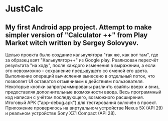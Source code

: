 # JustCalc
My first Android app project. Attempt to make simpler version of "Calculator ++" from Play Market witch written by Sergey Solovyev.   
----------------------------------------
Целью проекта было создание калькулятора "так же, как вот там", где за образец взят "Калькулятор++" из Google play.
Реализован пересчёт результата "на ходу", после каждого изменения в выражении, а если это невозможно - сохранение предыдущего со сменой его цвета.
Выполнение операций вычисления вынесено в отдельный поток, что позволяет UI оставатся отзывчивым к действиям пользователя.
Некоторые кнопки запрограммированы различть свайпы вверх и вниз, предоставляя дополнительные возможности ввода. 
Весь программный код написан с учётом последующего, возможного расширения.
Итоговый APK ("app-debug.apk") для тестирования включён в проект.
Приложение проверялось на виртуальном устройстве Nexus 5X (API 29) и реальном устройстве Sony XZ1 Compact (API 28).
